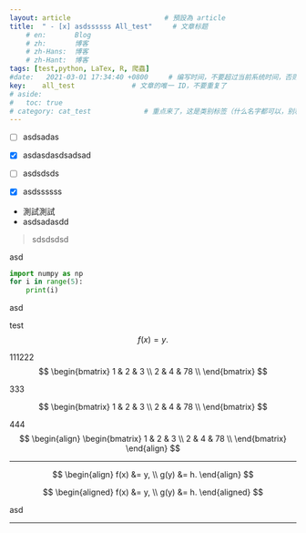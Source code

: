 ```yaml
---
layout: article                       # 預設為 article
title:  " - [x] asdssssss All_test"     # 文章标题
    # en:       Blog
    # zh:       博客
    # zh-Hans:  博客
    # zh-Hant:  博客
tags: [test,python, LaTex, R, 爬蟲]
#date:   2021-03-01 17:34:40 +0800     # 编写时间，不要超过当前系统时间，否则编译不通过
key:    all_test              # 文章的唯一 ID，不要重复了
# aside:
#   toc: true
# category: cat_test             # 重点来了，这是类别标签（什么名字都可以，别和其他标签重了）
---
```



- [ ] asdsadas
- [x] asdasdasdsadsad
- [ ] asdsdsds
- [x] asdssssss



* 測試測試
* asdsadasdd

> sdsdsdsd

asd

```python
import numpy as np
for i in range(5):
    print(i)
```

asd

test $$ f(x) = y. $$

111222
$$
\begin{bmatrix}
1 & 2 & 3 \\ 
2 & 4 & 78 \\ 
\end{bmatrix}
$$

333

$$
\begin{bmatrix}
1 & 2 & 3 \\ 
2 & 4 & 78 \\ 
\end{bmatrix}
$$

444
$$
\begin{align}
\begin{bmatrix}
1 & 2 & 3 \\ 
2 & 4 & 78 \\ 
\end{bmatrix}
\end{align}
$$


--- 

$$
\begin{align}
    f(x) &= y, \\
    g(y) &= h.
\end{align}
$$



$$
\begin{aligned}
    f(x) &= y, \\
    g(y) &= h.
\end{aligned}
$$


asd

<!--more-->

---
